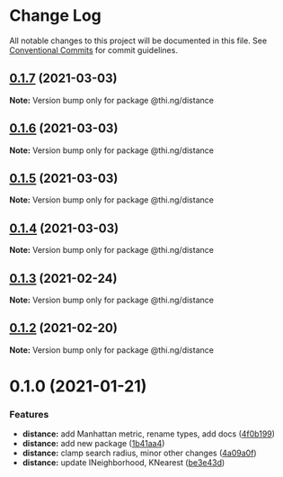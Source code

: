 # Change Log

All notable changes to this project will be documented in this file.
See [Conventional Commits](https://conventionalcommits.org) for commit guidelines.

## [0.1.7](https://github.com/thi-ng/umbrella/compare/@thi.ng/distance@0.1.6...@thi.ng/distance@0.1.7) (2021-03-03)

**Note:** Version bump only for package @thi.ng/distance





## [0.1.6](https://github.com/thi-ng/umbrella/compare/@thi.ng/distance@0.1.5...@thi.ng/distance@0.1.6) (2021-03-03)

**Note:** Version bump only for package @thi.ng/distance





## [0.1.5](https://github.com/thi-ng/umbrella/compare/@thi.ng/distance@0.1.4...@thi.ng/distance@0.1.5) (2021-03-03)

**Note:** Version bump only for package @thi.ng/distance





## [0.1.4](https://github.com/thi-ng/umbrella/compare/@thi.ng/distance@0.1.3...@thi.ng/distance@0.1.4) (2021-03-03)

**Note:** Version bump only for package @thi.ng/distance





## [0.1.3](https://github.com/thi-ng/umbrella/compare/@thi.ng/distance@0.1.2...@thi.ng/distance@0.1.3) (2021-02-24)

**Note:** Version bump only for package @thi.ng/distance





## [0.1.2](https://github.com/thi-ng/umbrella/compare/@thi.ng/distance@0.1.1...@thi.ng/distance@0.1.2) (2021-02-20)

**Note:** Version bump only for package @thi.ng/distance





# 0.1.0 (2021-01-21)


### Features

* **distance:** add Manhattan metric, rename types, add docs ([4f0b199](https://github.com/thi-ng/umbrella/commit/4f0b1992ccd3ee76fce7d9c7a5433adb80b029a2))
* **distance:** add new package ([1b41aa4](https://github.com/thi-ng/umbrella/commit/1b41aa46a8e2228f69df400195a08d05d2a9f235))
* **distance:** clamp search radius, minor other changes ([4a09a0f](https://github.com/thi-ng/umbrella/commit/4a09a0f6e7ab8f2276daca58758f86b68a050caf))
* **distance:** update INeighborhood, KNearest ([be3e43d](https://github.com/thi-ng/umbrella/commit/be3e43dcaf6a25f6de0f6ffb9f241d2f09362ecb))
